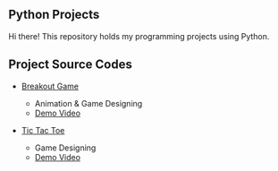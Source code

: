 ## Python Projects
Hi there!
This repository holds my programming projects using Python.

## Project Source Codes
* [Breakout Game](https://github.com/jenniferchiutw/python_projects/tree/main/breakout_game)
  * Animation & Game Designing 
  * [Demo Video](https://drive.google.com/file/d/1_fVvsKOvr4g5B26ml7op6q3qccLMAWEm/view?usp=sharing)

* [Tic Tac Toe](https://github.com/jenniferchiutw/python_projects/tree/main/tic_tac_toe)
  * Game Designing 
  * [Demo Video](https://drive.google.com/file/d/1nuPeZdHoxwLOtG01P7QmeC1GUiZMPtqc/view?usp=sharing)
